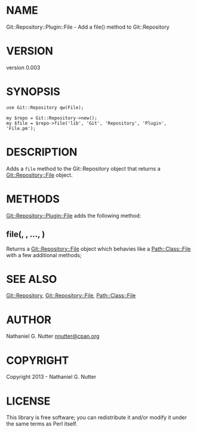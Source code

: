 # NAME

Git::Repository::Plugin::File - Add a file() method to Git::Repository

# VERSION

version 0.003

# SYNOPSIS

    use Git::Repository qw(File);

    my $repo = Git::Repository->new();
    my $file = $repo->file('lib', 'Git', 'Repository', 'Plugin', 'File.pm');

# DESCRIPTION

Adds a `file` method to the Git::Repository object
that returns a [Git::Repository::File](https://metacpan.org/pod/Git::Repository::File) object.

# METHODS

[Git::Repository::Plugin::File](https://metacpan.org/pod/Git::Repository::Plugin::File) adds the
following method:

## file(<dir1>, <dir2>, ..., <file>)

Returns a [Git::Repository::File](https://metacpan.org/pod/Git::Repository::File) object which behavies
like a [Path::Class::File](https://metacpan.org/pod/Path::Class::File) with a few additional methods;

# SEE ALSO

[Git::Repository](https://metacpan.org/pod/Git::Repository),
[Git::Repository::File](https://metacpan.org/pod/Git::Repository::File),
[Path::Class::File](https://metacpan.org/pod/Path::Class::File)

# AUTHOR

Nathaniel G. Nutter <nnutter@cpan.org>

# COPYRIGHT

Copyright 2013 - Nathaniel G. Nutter

# LICENSE

This library is free software; you can redistribute it and/or modify
it under the same terms as Perl itself.
